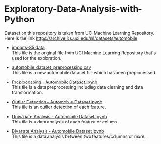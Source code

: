 # Exploratory-Data-Analysis-with-Python
Dataset on this repository is taken from UCI Machine Learning Repository.\
Here is the link https://archive.ics.uci.edu/ml/datasets/automobile

* [imports-85.data](https://github.com/lutfiaafifah/Exploratory-Data-Analysis-with-Python/blob/master/imports-85.data)\
  This file is the original file from UCI Machine Learning Repository that's used for the exploration.
  
* [automobile_dataset_preprocessing.csv](https://github.com/lutfiaafifah/Exploratory-Data-Analysis-with-Python/blob/master/automobile_dataset_preprocessing.csv)\
  This file is a new automobile dataset file which has been preprocessed.
  
* [Preprocessing - Automobile Dataset.ipynb](https://github.com/lutfiaafifah/Exploratory-Data-Analysis-with-Python/blob/master/Preprocessing%20-%20Automobile%20Dataset.ipynb)\
  This file is a data preprocessing including data cleaning and data transformation.
  
* [Outlier Detection - Automobile Dataset.ipynb](https://github.com/lutfiaafifah/Exploratory-Data-Analysis-with-Python/blob/master/Outlier%20Detection%20-%20Automobile%20Dataset.ipynb)\
  This file is an outlier detection of each feature.
  
* [Univariate Analysis - Automobile Dataset.ipynb](https://github.com/lutfiaafifah/Exploratory-Data-Analysis-with-Python/blob/master/Univariate%20Analysis%20-%20Automobile%20Dataset.ipynb)\
  This file is a data analysis of each feature or column.
  
* [Bivariate Analysis - Automobile Dataset.ipynb](https://github.com/lutfiaafifah/Exploratory-Data-Analysis-with-Python/blob/master/Bivariate%20Analysis%20-%20Automobile%20Dataset.ipynb)\
  This file is a data analysis between two features/columns or more.
